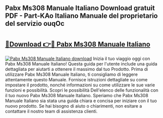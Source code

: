 ## Pabx Ms308 Manuale Italiano Download gratuit PDF - Part-KAo Italiano Manuale del proprietario del servizio ouqOc

# <h2><a href="http://dfbmbgu.blite.top/?on=Pabx+Ms308+Manuale+Italiano">🔗Download 👉🔴 Pabx Ms308 Manuale Italiano</a></h2>

[![Pabx Ms308 Manuale Italiano download](https://i.imgur.com/lujVjoI.png)](http://dfbmbgu.blite.top/?on=Pabx+Ms308+Manuale+Italiano)
Inizia il tuo viaggio oggi con Pabx Ms308 Manuale Italiano! Questa guida per l'utente include una guida dettagliata per aiutarti a ottenere il massimo dal tuo Prodotto. Prima di utilizzare Pabx Ms308 Manuale Italiano, ti consigliamo di leggere attentamente questo Manuale. Fornisce istruzioni dettagliate su come impostare il prodotto, nonché informazioni su come utilizzare le sue varie funzioni e possibilità. Scopri le possibilità Dell'elenco delle funzionalità con il tuo nuovo Pabx Ms308 Manuale Italiano. Speriamo che Pabx Ms308 Manuale Italiano sia stata una guida chiara e concisa per iniziare con il tuo nuovo prodotto. Se hai bisogno di aiuto o chiarimenti, non esitare a contattare il nostro team di assistenza clienti.
